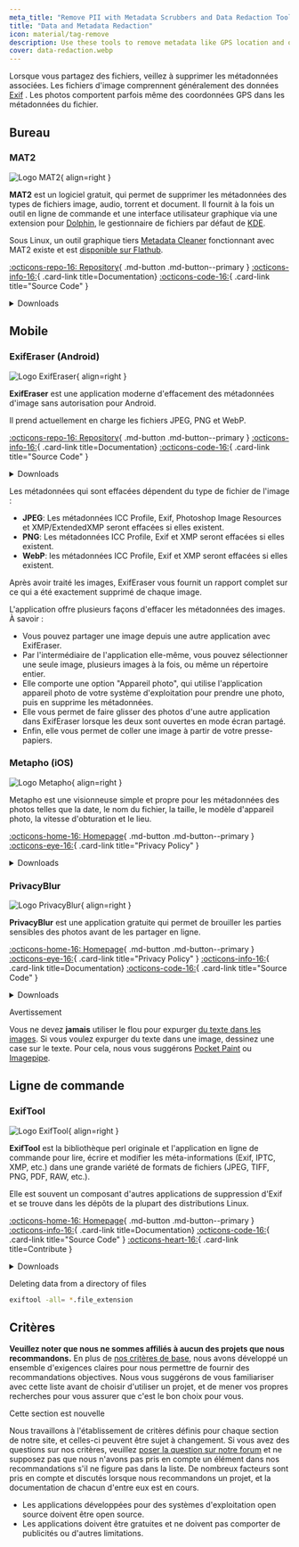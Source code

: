 ```yaml
---
meta_title: "Remove PII with Metadata Scrubbers and Data Redaction Tools - Privacy Guides"
title: "Data and Metadata Redaction"
icon: material/tag-remove
description: Use these tools to remove metadata like GPS location and other identifying information from photos and files you share.
cover: data-redaction.webp
---
```


Lorsque vous partagez des fichiers, veillez à supprimer les métadonnées associées. Les fichiers d'image comprennent généralement des données [Exif](https://en.wikipedia.org/wiki/Exif) . Les photos comportent parfois même des coordonnées GPS dans les métadonnées du fichier.

## Bureau

### MAT2

<div class="admonition recommendation" markdown>

![Logo MAT2](assets/img/data-redaction/mat2.svg){ align=right }

**MAT2** est un logiciel gratuit, qui permet de supprimer les métadonnées des types de fichiers image, audio, torrent et document. Il fournit à la fois un outil en ligne de commande et une interface utilisateur graphique via une extension pour [Dolphin](https://0xacab.org/jvoisin/mat2/-/tree/master/dolphin), le gestionnaire de fichiers par défaut de [KDE](https://kde.org).

Sous Linux, un outil graphique tiers [Metadata Cleaner](https://gitlab.com/rmnvgr/metadata-cleaner) fonctionnant avec MAT2 existe et est [disponible sur Flathub](https://flathub.org/apps/details/fr.romainvigier.MetadataCleaner).

[:octicons-repo-16: Repository](https://0xacab.org/jvoisin/mat2){ .md-button .md-button--primary }
[:octicons-info-16:](https://0xacab.org/jvoisin/mat2/-/blob/master/README.md){ .card-link title=Documentation}
[:octicons-code-16:](https://0xacab.org/jvoisin/mat2){ .card-link title="Source Code" }

<details class="downloads" markdown>
<summary>Downloads</summary>

- [:simple-windows11: Windows](https://pypi.org/project/mat2)
- [:simple-apple: macOS](https://0xacab.org/jvoisin/mat2#requirements-setup-on-macos-os-x-using-homebrew)
- [:simple-linux: Linux](https://pypi.org/project/mat2)
- [:octicons-globe-16: Web](https://0xacab.org/jvoisin/mat2#web-interface)

</details>

</div>

## Mobile

### ExifEraser (Android)

<div class="admonition recommendation" markdown>

![Logo ExifEraser](assets/img/data-redaction/exiferaser.svg){ align=right }

**ExifEraser** est une application moderne d'effacement des métadonnées d'image sans autorisation pour Android.

Il prend actuellement en charge les fichiers JPEG, PNG et WebP.

[:octicons-repo-16: Repository](https://github.com/Tommy-Geenexus/exif-eraser){ .md-button .md-button--primary }
[:octicons-info-16:](https://github.com/Tommy-Geenexus/exif-eraser#readme){ .card-link title=Documentation}
[:octicons-code-16:](https://github.com/Tommy-Geenexus/exif-eraser){ .card-link title="Source Code" }

<details class="downloads" markdown>
<summary>Downloads</summary>

- [:simple-googleplay: Google Play](https://play.google.com/store/apps/details?id=com.none.tom.exiferaser)
- [:octicons-moon-16: Accrescent](https://accrescent.app/app/com.none.tom.exiferaser)
- [:simple-github: GitHub](https://github.com/Tommy-Geenexus/exif-eraser/releases)

</details>

</div>

Les métadonnées qui sont effacées dépendent du type de fichier de l'image :

- **JPEG**: Les métadonnées ICC Profile, Exif, Photoshop Image Resources et XMP/ExtendedXMP seront effacées si elles existent.
- **PNG**: Les métadonnées ICC Profile, Exif et XMP seront effacées si elles existent.
- **WebP**: les métadonnées ICC Profile, Exif et XMP seront effacées si elles existent.

Après avoir traité les images, ExifEraser vous fournit un rapport complet sur ce qui a été exactement supprimé de chaque image.

L'application offre plusieurs façons d'effacer les métadonnées des images. À savoir :

- Vous pouvez partager une image depuis une autre application avec ExifEraser.
- Par l'intermédiaire de l'application elle-même, vous pouvez sélectionner une seule image, plusieurs images à la fois, ou même un répertoire entier.
- Elle comporte une option "Appareil photo", qui utilise l'application appareil photo de votre système d'exploitation pour prendre une photo, puis en supprime les métadonnées.
- Elle vous permet de faire glisser des photos d'une autre application dans ExifEraser lorsque les deux sont ouvertes en mode écran partagé.
- Enfin, elle vous permet de coller une image à partir de votre presse-papiers.

### Metapho (iOS)

<div class="admonition recommendation" markdown>

![Logo Metapho](assets/img/data-redaction/metapho.jpg){ align=right }

Metapho est une visionneuse simple et propre pour les métadonnées des photos telles que la date, le nom du fichier, la taille, le modèle d'appareil photo, la vitesse d'obturation et le lieu.

[:octicons-home-16: Homepage](https://zininworks.com/metapho){ .md-button .md-button--primary }
[:octicons-eye-16:](https://zininworks.com/privacy/){ .card-link title="Privacy Policy" }

<details class="downloads" markdown>
<summary>Downloads</summary>

- [:simple-appstore: App Store](https://apps.apple.com/us/app/metapho/id914457352)

</details>

</div>

### PrivacyBlur

<div class="admonition recommendation" markdown>

![Logo PrivacyBlur](assets/img/data-redaction/privacyblur.svg){ align=right }

**PrivacyBlur** est une application gratuite qui permet de brouiller les parties sensibles des photos avant de les partager en ligne.

[:octicons-home-16: Homepage](https://privacyblur.app/){ .md-button .md-button--primary }
[:octicons-eye-16:](https://privacyblur.app/privacy.html){ .card-link title="Privacy Policy" }
[:octicons-info-16:](https://github.com/MATHEMA-GmbH/privacyblur#readme){ .card-link title=Documentation}
[:octicons-code-16:](https://github.com/MATHEMA-GmbH/privacyblur){ .card-link title="Source Code" }

<details class="downloads" markdown>
<summary>Downloads</summary>

- [:simple-googleplay: Google Play](https://play.google.com/store/apps/details?id=de.mathema.privacyblur)
- [:simple-appstore: App Store](https://apps.apple.com/us/app/privacyblur/id1536274106)

</details>

</div>

<div class="admonition warning" markdown>
<p class="admonition-title">Avertissement</p>

Vous ne devez **jamais** utiliser le flou pour expurger [du texte dans les images](https://bishopfox.com/blog/unredacter-tool-never-pixelation). Si vous voulez expurger du texte dans une image, dessinez une case sur le texte. Pour cela, nous vous suggérons [Pocket Paint](https://github.com/Catrobat/Paintroid) ou [Imagepipe](https://codeberg.org/Starfish/Imagepipe).

</div>

## Ligne de commande

### ExifTool

<div class="admonition recommendation" markdown>

![Logo ExifTool](assets/img/data-redaction/exiftool.png){ align=right }

**ExifTool** est la bibliothèque perl originale et l'application en ligne de commande pour lire, écrire et modifier les méta-informations (Exif, IPTC, XMP, etc.) dans une grande variété de formats de fichiers (JPEG, TIFF, PNG, PDF, RAW, etc.).

Elle est souvent un composant d'autres applications de suppression d'Exif et se trouve dans les dépôts de la plupart des distributions Linux.

[:octicons-home-16: Homepage](https://exiftool.org){ .md-button .md-button--primary }
[:octicons-info-16:](https://exiftool.org/faq.html){ .card-link title=Documentation}
[:octicons-code-16:](https://github.com/exiftool/exiftool){ .card-link title="Source Code" }
[:octicons-heart-16:](https://exiftool.org/#donate){ .card-link title=Contribute }

<details class="downloads" markdown>
<summary>Downloads</summary>

- [:simple-windows11: Windows](https://exiftool.org)
- [:simple-apple: macOS](https://exiftool.org)
- [:simple-linux: Linux](https://exiftool.org)

</details>

</div>

<div class="admonition example" markdown>
<p class="admonition-title">Deleting data from a directory of files</p>

```bash
exiftool -all= *.file_extension
```

</div>

## Critères

**Veuillez noter que nous ne sommes affiliés à aucun des projets que nous recommandons.** En plus de [nos critères de base](about/criteria.md), nous avons développé un ensemble d'exigences claires pour nous permettre de fournir des recommandations objectives. Nous vous suggérons de vous familiariser avec cette liste avant de choisir d'utiliser un projet, et de mener vos propres recherches pour vous assurer que c'est le bon choix pour vous.

<div class="admonition example" markdown>
<p class="admonition-title">Cette section est nouvelle</p>

Nous travaillons à l'établissement de critères définis pour chaque section de notre site, et celles-ci peuvent être sujet à changement. Si vous avez des questions sur nos critères, veuillez [poser la question sur notre forum](https://discuss.privacyguides.net/latest) et ne supposez pas que nous n'avons pas pris en compte un élément dans nos recommandations s'il ne figure pas dans la liste. De nombreux facteurs sont pris en compte et discutés lorsque nous recommandons un projet, et la documentation de chacun d'entre eux est en cours.

</div>

- Les applications développées pour des systèmes d'exploitation open source doivent être open source.
- Les applications doivent être gratuites et ne doivent pas comporter de publicités ou d'autres limitations.
